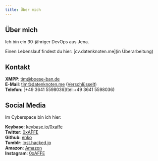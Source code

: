 ```yaml
---
title: Über mich
---
```

## Über mich

Ich bin ein 30-jähriger DevOps aus Jena.
 
Einen Lebenslauf findest du hier: [cv.datenknoten.me](in Überarbeitung)

## Kontakt

**XMPP**: [tim@boese-ban.de](xmpp:tim@boese-ban.de)  
**E-Mail**: <tim@datenknoten.me> ([Verschlüsselt](https://encrypt.to/tim@datenknoten.me))  
**Telefon**: [+49 3641 5598036](tel:+49 3641 5598036)

## Social Media

Im Cyberspace bin ich hier:
  
**Keybase**: [keybase.io/0xaffe](https://keybase.io/0xaffe)  
**Twitter**: [0xAFFE](https://twitter.com/0xAFFE)  
**Github**: [enko](https://github.com/enko)  
**Tumblr**: [lost.hacked.jp](http://lost.hacked.jp)  
**Amazon**: [Amazon](http://www.amazon.de/registry/wishlist/2ODWLR7VW50OJ)  
**Instagram**: [0xAFFE](http://instagram.com/0xaffe)

